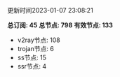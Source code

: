 更新时间2023-01-07 23:08:21

**总订阅: 45**
**总节点: 798**
**有效节点: 133**
- v2ray节点: 108
- trojan节点: 6
- ss节点: 15
- ssr节点: 4
